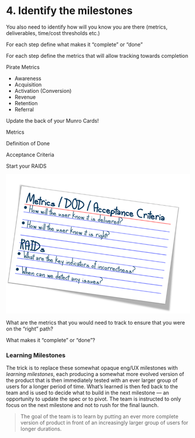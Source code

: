 # 4. Identify the milestones

You also need to identify how will you know you are there \(metrics, deliverables, time/cost thresholds etc.\)

For each step define what makes it “complete” or “done”

For each step define the metrics that will allow tracking towards completion

Pirate Metrics

* Awareness
* Acquisition
* Activation \(Conversion\)
* Revenue
* Retention
* Referral

Update the back of your Munro Cards!

Metrics

Definition of Done

Acceptance Criteria

Start your RAIDS

![](../.gitbook/assets/card2.png)

What are the metrics that you would need to track to ensure that you were on the “right” path?

What makes it “complete” or “done”?

### Learning Milestones

The trick is to replace these somewhat opaque eng/UX milestones with _learning milestones_, each producing a somewhat more evolved version of the product that is then immediately tested with an ever larger group of users for a longer period of time. What’s learned is then fed back to the team and is used to decide what to build in the next milestone — an opportunity to update the spec or to pivot. The team is instructed to only focus on the next milestone and not to rush for the final launch.

> The goal of the team is to learn by putting an ever more complete version of product in front of an increasingly larger group of users for longer durations.

